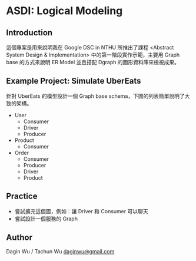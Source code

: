 # ASDI: Logical Modeling

## Introduction
這個專案是用來說明我在 Google DSC in NTHU 所推出了課程 <Abstract System Design & Implementation> 中的第一階段實作示範，主要用 Graph base 的方式來說明 ER Model 並且搭配 Dgraph 的圖形資料庫來檢視成果。

## Example Project: Simulate UberEats
針對 UberEats 的模型設計一個 Graph base schema，下圖的列表簡單說明了大致的架構。

* User
    * Consumer
    * Driver
    * Producer
* Product
    * Consumer
* Order
    * Consumer
    * Producer
    * Driver
    * Product

## Practice
* 嘗試擴充這個圖，例如：讓 Driver 和 Consumer 可以聊天
* 嘗試設計一個服務的 Graph

## Author
Dagin Wu / Tachun Wu <daginwu@gmail.com>

